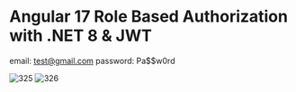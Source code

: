 ﻿# Angular 17 Role Based Authorization with .NET 8 & JWT
email: test@gmail.com
password: Pa$$w0rd

![325](https://github.com/CodingMikey/Angular17-Dotnet-8/assets/39977309/f07d624c-70c4-4308-bb6f-9f9356763f9d)
![326](https://github.com/CodingMikey/Angular17-Dotnet-8/assets/39977309/f14c682b-3754-4d12-8bbf-e626aff0bd24)

